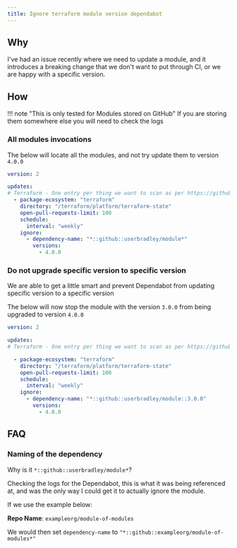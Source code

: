 ```yaml
---
title: Ignore terraform module version dependabot
---
```


## Why

I've had an issue recently where we need to update a module, and it introduces a breaking change that we don't want to put through CI, or we are happy with a specific version.

## How

!!! note "This is only tested for Modules stored on GitHub"
    If you are storing them somewhere else you will need to check the logs

### All modules invocations

The below will locate all the modules, and not try update them to version `4.0.0`

```yaml
version: 2

updates:
# Terraform - One entry per thing we want to scan as per https://github.com/dependabot/dependabot-core/issues/649
  - package-ecosystem: "terraform"
    directory: "/terraform/platform/terraform-state"
    open-pull-requests-limit: 100
    schedule:
      interval: "weekly"
    ignore:
      - dependency-name: "*::github::userbradley/module*"
        versions:
          - 4.0.0
```

### Do not upgrade specific version to specific version

We are able to get a little smart and prevent Dependabot from updating specific version to a specific version

The below will now stop the module with the version `3.0.0` from being upgraded to version `4.0.0`

```yaml
version: 2

updates:
# Terraform - One entry per thing we want to scan as per https://github.com/dependabot/dependabot-core/issues/649

  - package-ecosystem: "terraform"
    directory: "/terraform/platform/terraform-state"
    open-pull-requests-limit: 100
    schedule:
      interval: "weekly"
    ignore:
      - dependency-name: "*::github::userbradley/module::3.0.0"
        versions:
          - 4.0.0
```

## FAQ

### Naming of the dependency

Why is it `*::github::userbradley/module*`?

Checking the logs for the Dependabot, this is what it was being referenced at, and was the only way I could get it to actually ignore the module.

If we use the example below:

**Repo Name**: `exampleorg/module-of-modules`

We would then set `dependency-name` to `"*::github::exampleorg/module-of-modules*"`
